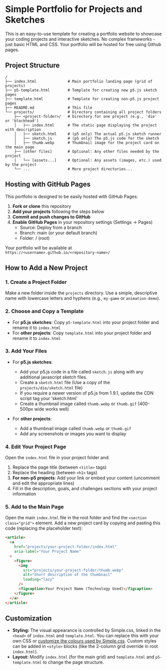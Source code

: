# Simple Portfolio for Projects and Sketches

This is an easy-to-use template for creating a portfolio website to showcase your coding projects and interactive sketches. No complex frameworks - just basic HTML and CSS. Your portfolio will be hosted for free using Github pages.

## Project Structure

```
/
├── index.html              # Main portfolio landing page (grid of projects)
├── p5-template.html        # Template for creating new p5.js sketch pages
├── template.html           # Template for creating non-p5.js project pages
├── README.md               # This file
└── projects/               # Directory containing all project folders
    ├── <project-folder>/   # Directory for one project (e.g., 'die' or 'blockhead')
    │   ├── index.html      # The static page displaying the project with description
    │   ├── sketch.html     # (p5 only) The actual p5.js sketch runner
    │   ├── sketch.js       # (p5 only) The p5.js code for the sketch
    │   ├── thumb.webp      # Thumbnail image for the project card on the main page
    ├── [other files]       # Optional: Any other files needed by the project
    │   └── [assets...]     # Optional: Any assets (images, etc.) used by the project
    └── ...                 # More project directories...
```

## Hosting with GitHub Pages

This portfolio is designed to be easily hosted with GitHub Pages:

1. **Fork or clone** this repository
2. **Add your projects** following the steps below
3. **Commit and push changes to GitHub**
4. **Enable GitHub Pages** in your repository settings (Settings → Pages)
   - Source: Deploy from a branch
   - Branch: main (or your default branch)
   - Folder: / (root)

Your portfolio will be available at `https://<username>.github.io/<repository-name>/`

## How to Add a New Project

### 1. Create a Project Folder

Make a new folder inside the `projects` directory. Use a simple, descriptive name with lowercase letters and hyphens (e.g., `my-game` or `animation-demo`).

### 2. Choose and Copy a Template

- For **p5.js sketches**: Copy `p5-template.html` into your project folder and rename it to `index.html`
- For **other projects**: Copy `template.html` into your project folder and rename it to `index.html`

### 3. Add Your Files

- For **p5.js sketches**:

  - Add your p5.js code in a file called `sketch.js` along with any additional javascript sketch files.
  - Create a `sketch.html` file (Use a copy of the `projects/die/sketch.html` file)
  - If you require a newer version of p5.js from 1.9.1, update the CDN script tag your 'sketch.html'
  - Create a thumbnail image called `thumb.webp` or `thumb.gif` (400-500px wide works well)

- For **other projects**:
  - Add a thumbnail image called `thumb.webp` or `thumb.gif`
  - Add any screenshots or images you want to display

### 4. Edit Your Project Page

Open the `index.html` file in your project folder and:

1. Replace the page title (between `<title>` tags)
2. Replace the heading (between `<h1>` tags)
3. **For non-p5 projects**: Add your link or embed your content (uncomment and edit the appropriate lines)
4. Fill in the description, goals, and challenges sections with your project information

### 5. Add to the Main Page

Open the main `index.html` file in the root folder and find the `<section class="grid">` element. Add a new project card by copying and pasting this code (replacing the placeholder text):

```html
<article>
  <a
    href="projects/your-project-folder/index.html"
    aria-label="Your Project Name"
  >
    <figure>
      <img
        src="projects/your-project-folder/thumb.webp"
        alt="Short description of the thumbnail"
        loading="lazy"
      />
      <figcaption>Your Project Name (Technology Used)</figcaption>
    </figure>
  </a>
</article>
```

## Customization

- **Styling:** The visual appearance is controlled by Simple.css, linked in the `<head>` of `index.html` and `template.html`. You can replace this with your own CSS or <a href="https://github.com/kevquirk/simple.css/wiki/Getting-Started-With-Simple.css#customise-simplecss">customize the colours used by Simple.css</a>. Custom styles can be added in `<style>` blocks (like the 2-column grid override in root `index.html`).
- **Layout:** Modify `index.html` (for the main grid) and `template.html` and `p5-template.html` to change the page structure.

